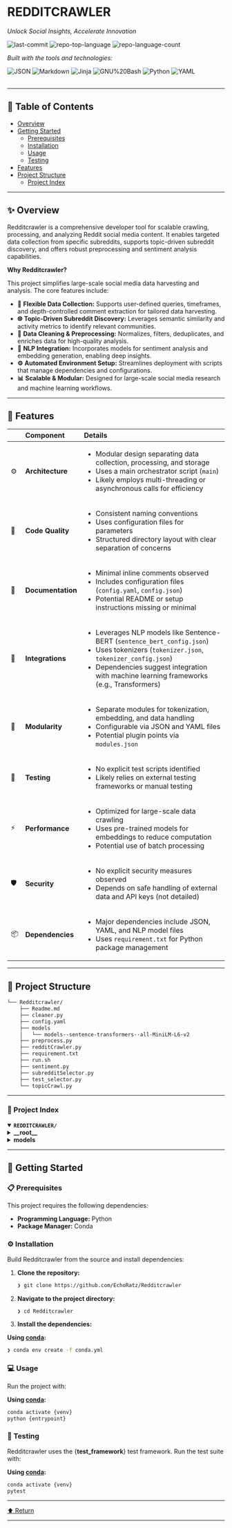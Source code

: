 <div id="top">

<!-- HEADER STYLE: CLASSIC -->
<div align="left">


# REDDITCRAWLER

<em>Unlock Social Insights, Accelerate Innovation</em>

<!-- BADGES -->
<img src="https://img.shields.io/github/last-commit/EchoRatz/Redditcrawler?style=flat&logo=git&logoColor=white&color=0080ff" alt="last-commit">
<img src="https://img.shields.io/github/languages/top/EchoRatz/Redditcrawler?style=flat&color=0080ff" alt="repo-top-language">
<img src="https://img.shields.io/github/languages/count/EchoRatz/Redditcrawler?style=flat&color=0080ff" alt="repo-language-count">

<em>Built with the tools and technologies:</em>

<img src="https://img.shields.io/badge/JSON-000000.svg?style=flat&logo=JSON&logoColor=white" alt="JSON">
<img src="https://img.shields.io/badge/Markdown-000000.svg?style=flat&logo=Markdown&logoColor=white" alt="Markdown">
<img src="https://img.shields.io/badge/Jinja-B41717.svg?style=flat&logo=Jinja&logoColor=white" alt="Jinja">
<img src="https://img.shields.io/badge/GNU%20Bash-4EAA25.svg?style=flat&logo=GNU-Bash&logoColor=white" alt="GNU%20Bash">
<img src="https://img.shields.io/badge/Python-3776AB.svg?style=flat&logo=Python&logoColor=white" alt="Python">
<img src="https://img.shields.io/badge/YAML-CB171E.svg?style=flat&logo=YAML&logoColor=white" alt="YAML">

</div>
<br>

---

## 📄 Table of Contents

- [Overview](#-overview)
- [Getting Started](#-getting-started)
    - [Prerequisites](#-prerequisites)
    - [Installation](#-installation)
    - [Usage](#-usage)
    - [Testing](#-testing)
- [Features](#-features)
- [Project Structure](#-project-structure)
    - [Project Index](#-project-index)

---

## ✨ Overview

Redditcrawler is a comprehensive developer tool for scalable crawling, processing, and analyzing Reddit social media content. It enables targeted data collection from specific subreddits, supports topic-driven subreddit discovery, and offers robust preprocessing and sentiment analysis capabilities.

**Why Redditcrawler?**

This project simplifies large-scale social media data harvesting and analysis. The core features include:

- **🧰** **Flexible Data Collection:** Supports user-defined queries, timeframes, and depth-controlled comment extraction for tailored data harvesting.
- **🌐** **Topic-Driven Subreddit Discovery:** Leverages semantic similarity and activity metrics to identify relevant communities.
- **🧹** **Data Cleaning & Preprocessing:** Normalizes, filters, deduplicates, and enriches data for high-quality analysis.
- **🤖** **NLP Integration:** Incorporates models for sentiment analysis and embedding generation, enabling deep insights.
- **⚙️** **Automated Environment Setup:** Streamlines deployment with scripts that manage dependencies and configurations.
- **📊** **Scalable & Modular:** Designed for large-scale social media research and machine learning workflows.

---

## 📌 Features

|      | Component       | Details                                                                                     |
| :--- | :-------------- | :------------------------------------------------------------------------------------------ |
| ⚙️  | **Architecture**  | <ul><li>Modular design separating data collection, processing, and storage</li><li>Uses a main orchestrator script (`main`)</li><li>Likely employs multi-threading or asynchronous calls for efficiency</li></ul> |
| 🔩 | **Code Quality**  | <ul><li>Consistent naming conventions</li><li>Uses configuration files for parameters</li><li>Structured directory layout with clear separation of concerns</li></ul> |
| 📄 | **Documentation** | <ul><li>Minimal inline comments observed</li><li>Includes configuration files (`config.yaml`, `config.json`)</li><li>Potential README or setup instructions missing or minimal</li></ul> |
| 🔌 | **Integrations**  | <ul><li>Leverages NLP models like Sentence-BERT (`sentence_bert_config.json`)</li><li>Uses tokenizers (`tokenizer.json`, `tokenizer_config.json`)</li><li>Dependencies suggest integration with machine learning frameworks (e.g., Transformers)</li></ul> |
| 🧩 | **Modularity**    | <ul><li>Separate modules for tokenization, embedding, and data handling</li><li>Configurable via JSON and YAML files</li><li>Potential plugin points via `modules.json`</li></ul> |
| 🧪 | **Testing**       | <ul><li>No explicit test scripts identified</li><li>Likely relies on external testing frameworks or manual testing</li></ul> |
| ⚡️  | **Performance**   | <ul><li>Optimized for large-scale data crawling</li><li>Uses pre-trained models for embeddings to reduce computation</li><li>Potential use of batch processing</li></ul> |
| 🛡️ | **Security**      | <ul><li>No explicit security measures observed</li><li>Depends on safe handling of external data and API keys (not detailed)</li></ul> |
| 📦 | **Dependencies**  | <ul><li>Major dependencies include JSON, YAML, and NLP model files</li><li>Uses `requirement.txt` for Python package management</li></ul> |

---

## 📁 Project Structure

```sh
└── Redditcrawler/
    ├── Readme.md
    ├── cleaner.py
    ├── config.yaml
    ├── models
    │   └── models--sentence-transformers--all-MiniLM-L6-v2
    ├── preprocess.py
    ├── redditCrawler.py
    ├── requirement.txt
    ├── run.sh
    ├── sentiment.py
    ├── subredditSelector.py
    ├── test_selector.py
    └── topicCrawl.py
```

---

### 📑 Project Index

<details open>
	<summary><b><code>REDDITCRAWLER/</code></b></summary>
	<!-- __root__ Submodule -->
	<details>
		<summary><b>__root__</b></summary>
		<blockquote>
			<div class='directory-path' style='padding: 8px 0; color: #666;'>
				<code><b>⦿ __root__</b></code>
			<table style='width: 100%; border-collapse: collapse;'>
			<thead>
				<tr style='background-color: #f8f9fa;'>
					<th style='width: 30%; text-align: left; padding: 8px;'>File Name</th>
					<th style='text-align: left; padding: 8px;'>Summary</th>
				</tr>
			</thead>
				<tr style='border-bottom: 1px solid #eee;'>
					<td style='padding: 8px;'><b><a href='https://github.com/EchoRatz/Redditcrawler/blob/master/Readme.md'>Readme.md</a></b></td>
					<td style='padding: 8px;'>- Provides the core functionality for crawling Reddit posts and comments based on specified parameters, integrating data collection, normalization, and preprocessing steps<br>- Serves as the primary component in the data pipeline, enabling scalable extraction of social media content for analysis<br>- Facilitates seamless data acquisition and preparation within the overall architecture, supporting downstream insights and research efforts.</td>
				</tr>
				<tr style='border-bottom: 1px solid #eee;'>
					<td style='padding: 8px;'><b><a href='https://github.com/EchoRatz/Redditcrawler/blob/master/redditCrawler.py'>redditCrawler.py</a></b></td>
					<td style='padding: 8px;'>- Provides a comprehensive Reddit data collection tool that searches and retrieves posts and comments from specified subreddits based on user-defined queries and timeframes<br>- Supports depth-controlled comment extraction, flexible output formats, and file rotation, enabling scalable, organized, and customizable data harvesting for analysis or research within the overall data pipeline.</td>
				</tr>
				<tr style='border-bottom: 1px solid #eee;'>
					<td style='padding: 8px;'><b><a href='https://github.com/EchoRatz/Redditcrawler/blob/master/requirement.txt'>requirement.txt</a></b></td>
					<td style='padding: 8px;'>- Facilitates data collection, preprocessing, and analysis for a Reddit-based machine learning project<br>- Integrates Reddit API access, manages data transformation, and supports model training with natural language processing tools<br>- Serves as a core component for building and evaluating models that analyze Reddit content, enabling insights and predictions within the broader architecture focused on social media data analysis.</td>
				</tr>
				<tr style='border-bottom: 1px solid #eee;'>
					<td style='padding: 8px;'><b><a href='https://github.com/EchoRatz/Redditcrawler/blob/master/topicCrawl.py'>topicCrawl.py</a></b></td>
					<td style='padding: 8px;'>- Facilitates user-driven topic selection and identifies relevant subreddits by leveraging topic-to-subreddit mapping<br>- Coordinates the process of filtering, confirming, and passing subreddit lists to a legacy crawler for content extraction<br>- Ensures efficient subreddit discovery aligned with user interests, supporting scalable Reddit data collection within the overall architecture.</td>
				</tr>
				<tr style='border-bottom: 1px solid #eee;'>
					<td style='padding: 8px;'><b><a href='https://github.com/EchoRatz/Redditcrawler/blob/master/run.sh'>run.sh</a></b></td>
					<td style='padding: 8px;'>- Automates environment setup and dependency management to ensure consistent execution of the Reddit crawler<br>- It prepares the Python virtual environment, installs necessary packages, and initiates the crawling process based on specified configurations<br>- This script streamlines the process of launching the data collection component within the overall architecture, facilitating reliable and repeatable data scraping operations.</td>
				</tr>
				<tr style='border-bottom: 1px solid #eee;'>
					<td style='padding: 8px;'><b><a href='https://github.com/EchoRatz/Redditcrawler/blob/master/subredditSelector.py'>subredditSelector.py</a></b></td>
					<td style='padding: 8px;'>- Facilitates the discovery of relevant subreddits by analyzing user-defined topics through semantic similarity, activity metrics, and popularity filters<br>- Integrates Reddit API and machine learning models to identify, rank, and cache suitable communities, supporting targeted subreddit selection for content curation, research, or community engagement within the broader platform architecture.</td>
				</tr>
				<tr style='border-bottom: 1px solid #eee;'>
					<td style='padding: 8px;'><b><a href='https://github.com/EchoRatz/Redditcrawler/blob/master/preprocess.py'>preprocess.py</a></b></td>
					<td style='padding: 8px;'>- Preprocesses Reddit CSV data for sentiment and trend analysis by cleaning text, handling timestamps, filtering NSFW content, deduplicating entries, and enriching data with local and UTC time zones<br>- Facilitates efficient data preparation for Hive or Spark workflows, ensuring consistent, structured, and analysis-ready datasets for large-scale social media insights.</td>
				</tr>
				<tr style='border-bottom: 1px solid #eee;'>
					<td style='padding: 8px;'><b><a href='https://github.com/EchoRatz/Redditcrawler/blob/master/sentiment.py'>sentiment.py</a></b></td>
					<td style='padding: 8px;'>- Performs sentiment analysis on Reddit posts by combining titles and content, classifying each as positive, negative, or neutral<br>- Enhances the dataset with sentiment labels to facilitate insights into user opinions and emotional tone<br>- Results are saved for further analysis or visualization, supporting broader understanding of community sentiment within the project architecture.</td>
				</tr>
				<tr style='border-bottom: 1px solid #eee;'>
					<td style='padding: 8px;'><b><a href='https://github.com/EchoRatz/Redditcrawler/blob/master/config.yaml'>config.yaml</a></b></td>
					<td style='padding: 8px;'>- Defines the configuration parameters for a Reddit data collection pipeline, specifying target subreddits, query filters, post and comment retrieval settings, output format, and operational controls<br>- Facilitates flexible, large-scale scraping of Reddit content for analysis or research, ensuring efficient data acquisition aligned with project requirements.</td>
				</tr>
				<tr style='border-bottom: 1px solid #eee;'>
					<td style='padding: 8px;'><b><a href='https://github.com/EchoRatz/Redditcrawler/blob/master/test_selector.py'>test_selector.py</a></b></td>
					<td style='padding: 8px;'>- Facilitates testing of subreddit selection based on specified topics by invoking the subredditFinder function within a Reddit API context<br>- It demonstrates how to authenticate with Reddit, query relevant subreddits, and retrieve a limited set of results, supporting the overall architectures goal of topic-driven subreddit discovery and content curation.</td>
				</tr>
				<tr style='border-bottom: 1px solid #eee;'>
					<td style='padding: 8px;'><b><a href='https://github.com/EchoRatz/Redditcrawler/blob/master/cleaner.py'>cleaner.py</a></b></td>
					<td style='padding: 8px;'>- Provides a comprehensive data cleaning pipeline for Reddit post exports, enabling normalization, filtering, deduplication, and anonymization of content<br>- Supports multiple input files, date and subreddit filtering, score thresholds, and flexible output formats<br>- Facilitates preparing Reddit data for analysis or storage by ensuring consistency, privacy, and relevance within the overall data architecture.</td>
				</tr>
			</table>
		</blockquote>
	</details>
	<!-- models Submodule -->
	<details>
		<summary><b>models</b></summary>
		<blockquote>
			<div class='directory-path' style='padding: 8px 0; color: #666;'>
				<code><b>⦿ models</b></code>
			<!-- models--sentence-transformers--all-MiniLM-L6-v2 Submodule -->
			<details>
				<summary><b>models--sentence-transformers--all-MiniLM-L6-v2</b></summary>
				<blockquote>
					<div class='directory-path' style='padding: 8px 0; color: #666;'>
						<code><b>⦿ models.models--sentence-transformers--all-MiniLM-L6-v2</b></code>
					<!-- snapshots Submodule -->
					<details>
						<summary><b>snapshots</b></summary>
						<blockquote>
							<div class='directory-path' style='padding: 8px 0; color: #666;'>
								<code><b>⦿ models.models--sentence-transformers--all-MiniLM-L6-v2.snapshots</b></code>
							<!-- c9745ed1d9f207416be6d2e6f8de32d1f16199bf Submodule -->
							<details>
								<summary><b>c9745ed1d9f207416be6d2e6f8de32d1f16199bf</b></summary>
								<blockquote>
									<div class='directory-path' style='padding: 8px 0; color: #666;'>
										<code><b>⦿ models.models--sentence-transformers--all-MiniLM-L6-v2.snapshots.c9745ed1d9f207416be6d2e6f8de32d1f16199bf</b></code>
									<table style='width: 100%; border-collapse: collapse;'>
									<thead>
										<tr style='background-color: #f8f9fa;'>
											<th style='width: 30%; text-align: left; padding: 8px;'>File Name</th>
											<th style='text-align: left; padding: 8px;'>Summary</th>
										</tr>
									</thead>
										<tr style='border-bottom: 1px solid #eee;'>
											<td style='padding: 8px;'><b><a href='https://github.com/EchoRatz/Redditcrawler/blob/master/models/models--sentence-transformers--all-MiniLM-L6-v2/snapshots/c9745ed1d9f207416be6d2e6f8de32d1f16199bf/tokenizer.json'>tokenizer.json</a></b></td>
											<td style='padding: 8px;'>- Summary of <code>tokenizer.json</code>This <code>tokenizer.json</code> file defines the configuration for the tokenizer used within the sentence-transformers model, specifically the <code>all-MiniLM-L6-v2</code><br>- Its primary role is to facilitate the conversion of raw text into tokenized inputs suitable for embedding generation<br>- By specifying tokenization strategies such as truncation, padding, and special tokens, this file ensures consistent and efficient preprocessing of textual data across the entire codebase<br>- Overall, it supports the models ability to accurately encode sentences for downstream tasks like semantic similarity, clustering, or classification within the larger architecture.</td>
										</tr>
										<tr style='border-bottom: 1px solid #eee;'>
											<td style='padding: 8px;'><b><a href='https://github.com/EchoRatz/Redditcrawler/blob/master/models/models--sentence-transformers--all-MiniLM-L6-v2/snapshots/c9745ed1d9f207416be6d2e6f8de32d1f16199bf/modules.json'>modules.json</a></b></td>
											<td style='padding: 8px;'>- Defines the core components of a sentence embedding model, integrating a transformer encoder, pooling, and normalization layers to generate meaningful vector representations of text<br>- These modules collectively enable the transformation of raw textual data into standardized embeddings, supporting tasks such as semantic search, clustering, and natural language understanding within the overall architecture.</td>
										</tr>
										<tr style='border-bottom: 1px solid #eee;'>
											<td style='padding: 8px;'><b><a href='https://github.com/EchoRatz/Redditcrawler/blob/master/models/models--sentence-transformers--all-MiniLM-L6-v2/snapshots/c9745ed1d9f207416be6d2e6f8de32d1f16199bf/config.json'>config.json</a></b></td>
											<td style='padding: 8px;'>- Defines the configuration for a MiniLM-based sentence transformer model, specifying its architecture, hyperparameters, and tokenizer details<br>- It enables the deployment of a compact, efficient model optimized for generating high-quality sentence embeddings, supporting semantic similarity and natural language understanding tasks within the overall architecture.</td>
										</tr>
										<tr style='border-bottom: 1px solid #eee;'>
											<td style='padding: 8px;'><b><a href='https://github.com/EchoRatz/Redditcrawler/blob/master/models/models--sentence-transformers--all-MiniLM-L6-v2/snapshots/c9745ed1d9f207416be6d2e6f8de32d1f16199bf/tokenizer_config.json'>tokenizer_config.json</a></b></td>
											<td style='padding: 8px;'>- Defines the tokenization configuration for the MiniLM-L6-v2 model, enabling consistent text preprocessing within the sentence-transformers architecture<br>- It ensures proper handling of case sensitivity, special tokens, and Chinese characters, facilitating accurate encoding of input data for semantic similarity and embedding tasks across the project.</td>
										</tr>
										<tr style='border-bottom: 1px solid #eee;'>
											<td style='padding: 8px;'><b><a href='https://github.com/EchoRatz/Redditcrawler/blob/master/models/models--sentence-transformers--all-MiniLM-L6-v2/snapshots/c9745ed1d9f207416be6d2e6f8de32d1f16199bf/sentence_bert_config.json'>sentence_bert_config.json</a></b></td>
											<td style='padding: 8px;'>- Defines configuration parameters for the Sentence-BERT model, specifying maximum sequence length and case sensitivity<br>- These settings optimize the models text processing capabilities, ensuring consistent input handling across the architecture<br>- The configuration supports the overall goal of generating high-quality sentence embeddings for downstream tasks such as semantic search and natural language understanding within the project.</td>
										</tr>
										<tr style='border-bottom: 1px solid #eee;'>
											<td style='padding: 8px;'><b><a href='https://github.com/EchoRatz/Redditcrawler/blob/master/models/models--sentence-transformers--all-MiniLM-L6-v2/snapshots/c9745ed1d9f207416be6d2e6f8de32d1f16199bf/config_sentence_transformers.json'>config_sentence_transformers.json</a></b></td>
											<td style='padding: 8px;'>- Defines configuration parameters for the sentence-transformers model, ensuring consistent setup and version control within the overall architecture<br>- Facilitates seamless integration of the MiniLM-L6-v2 model into the system, supporting efficient natural language processing tasks such as embedding generation and semantic similarity analysis across the project.</td>
										</tr>
										<tr style='border-bottom: 1px solid #eee;'>
											<td style='padding: 8px;'><b><a href='https://github.com/EchoRatz/Redditcrawler/blob/master/models/models--sentence-transformers--all-MiniLM-L6-v2/snapshots/c9745ed1d9f207416be6d2e6f8de32d1f16199bf/vocab.txt'>vocab.txt</a></b></td>
											<td style='padding: 8px;'>- Vocabulary File for Sentence-Transformers ModelThis file defines the vocabulary used by the <code>all-MiniLM-L6-v2</code> sentence-transformers model within the project<br>- It serves as a foundational component for tokenizing input text, enabling the model to convert textual data into numerical representations suitable for semantic understanding<br>- By establishing the token mappings, this vocabulary supports the models core functionality of generating meaningful embeddings for natural language processing tasks across the codebase.</td>
										</tr>
										<tr style='border-bottom: 1px solid #eee;'>
											<td style='padding: 8px;'><b><a href='https://github.com/EchoRatz/Redditcrawler/blob/master/models/models--sentence-transformers--all-MiniLM-L6-v2/snapshots/c9745ed1d9f207416be6d2e6f8de32d1f16199bf/special_tokens_map.json'>special_tokens_map.json</a></b></td>
											<td style='padding: 8px;'>- Defines the special tokens used for tokenization within the sentence-transformers model, facilitating consistent handling of unknown, separator, padding, classification, and masking tokens<br>- These tokens are essential for maintaining proper input formatting and processing in the overall architecture, ensuring accurate encoding and similarity computations across the models components.</td>
										</tr>
										<tr style='border-bottom: 1px solid #eee;'>
											<td style='padding: 8px;'><b><a href='https://github.com/EchoRatz/Redditcrawler/blob/master/models/models--sentence-transformers--all-MiniLM-L6-v2/snapshots/c9745ed1d9f207416be6d2e6f8de32d1f16199bf/README.md'>README.md</a></b></td>
											<td style='padding: 8px;'>- Provides a comprehensive overview of the all-MiniLM-L6-v2 sentence-transformer model, emphasizing its role in encoding sentences and short paragraphs into dense semantic vectors for tasks like clustering and search<br>- It highlights the model’s training on over a billion sentence pairs using contrastive learning, supporting large-scale NLP applications within a modular architecture that integrates with both SentenceTransformers and HuggingFace pipelines.</td>
										</tr>
									</table>
									<!-- 1_Pooling Submodule -->
									<details>
										<summary><b>1_Pooling</b></summary>
										<blockquote>
											<div class='directory-path' style='padding: 8px 0; color: #666;'>
												<code><b>⦿ models.models--sentence-transformers--all-MiniLM-L6-v2.snapshots.c9745ed1d9f207416be6d2e6f8de32d1f16199bf.1_Pooling</b></code>
											<table style='width: 100%; border-collapse: collapse;'>
											<thead>
												<tr style='background-color: #f8f9fa;'>
													<th style='width: 30%; text-align: left; padding: 8px;'>File Name</th>
													<th style='text-align: left; padding: 8px;'>Summary</th>
												</tr>
											</thead>
												<tr style='border-bottom: 1px solid #eee;'>
													<td style='padding: 8px;'><b><a href='https://github.com/EchoRatz/Redditcrawler/blob/master/models/models--sentence-transformers--all-MiniLM-L6-v2/snapshots/c9745ed1d9f207416be6d2e6f8de32d1f16199bf/1_Pooling/config.json'>config.json</a></b></td>
													<td style='padding: 8px;'>- Defines the pooling configuration for sentence embeddings generated by the MiniLM model, specifying that mean token pooling is used to produce fixed-size vector representations<br>- This setup enables consistent and meaningful aggregation of token embeddings, facilitating accurate semantic similarity and natural language understanding tasks within the overall architecture.</td>
												</tr>
											</table>
										</blockquote>
									</details>
								</blockquote>
							</details>
						</blockquote>
					</details>
					<!-- .no_exist Submodule -->
					<details>
						<summary><b>.no_exist</b></summary>
						<blockquote>
							<div class='directory-path' style='padding: 8px 0; color: #666;'>
								<code><b>⦿ models.models--sentence-transformers--all-MiniLM-L6-v2..no_exist</b></code>
							<!-- c9745ed1d9f207416be6d2e6f8de32d1f16199bf Submodule -->
							<details>
								<summary><b>c9745ed1d9f207416be6d2e6f8de32d1f16199bf</b></summary>
								<blockquote>
									<div class='directory-path' style='padding: 8px 0; color: #666;'>
										<code><b>⦿ models.models--sentence-transformers--all-MiniLM-L6-v2..no_exist.c9745ed1d9f207416be6d2e6f8de32d1f16199bf</b></code>
									<table style='width: 100%; border-collapse: collapse;'>
									<thead>
										<tr style='background-color: #f8f9fa;'>
											<th style='width: 30%; text-align: left; padding: 8px;'>File Name</th>
											<th style='text-align: left; padding: 8px;'>Summary</th>
										</tr>
									</thead>
										<tr style='border-bottom: 1px solid #eee;'>
											<td style='padding: 8px;'><b><a href='https://github.com/EchoRatz/Redditcrawler/blob/master/models/models--sentence-transformers--all-MiniLM-L6-v2/.no_exist/c9745ed1d9f207416be6d2e6f8de32d1f16199bf/added_tokens.json'>added_tokens.json</a></b></td>
											<td style='padding: 8px;'>- Defines additional tokens for the sentence-transformers model, enhancing its ability to recognize and process specific language constructs<br>- Supports improved model performance by customizing tokenization, which is essential for accurate embedding generation within the overall architecture<br>- This configuration ensures the model better captures nuanced textual information, contributing to more precise natural language understanding across the project.</td>
										</tr>
										<tr style='border-bottom: 1px solid #eee;'>
											<td style='padding: 8px;'><b><a href='https://github.com/EchoRatz/Redditcrawler/blob/master/models/models--sentence-transformers--all-MiniLM-L6-v2/.no_exist/c9745ed1d9f207416be6d2e6f8de32d1f16199bf/adapter_config.json'>adapter_config.json</a></b></td>
											<td style='padding: 8px;'>- Defines configuration settings for adapter modules within the sentence-transformers model, enabling customization of model behavior for specific tasks<br>- Supports flexible adaptation of the all-MiniLM-L6-v2 architecture, facilitating fine-tuning and performance optimization across various natural language processing applications within the broader model ecosystem.</td>
										</tr>
										<tr style='border-bottom: 1px solid #eee;'>
											<td style='padding: 8px;'><b><a href='https://github.com/EchoRatz/Redditcrawler/blob/master/models/models--sentence-transformers--all-MiniLM-L6-v2/.no_exist/c9745ed1d9f207416be6d2e6f8de32d1f16199bf/chat_template.jinja'>chat_template.jinja</a></b></td>
											<td style='padding: 8px;'>- Defines a chat template for the sentence-transformers model, facilitating structured and consistent interactions within the larger NLP framework<br>- It ensures standardized communication patterns, enabling seamless integration and effective utilization of the model for conversational tasks across the project architecture.</td>
										</tr>
									</table>
								</blockquote>
							</details>
						</blockquote>
					</details>
					<!-- refs Submodule -->
					<details>
						<summary><b>refs</b></summary>
						<blockquote>
							<div class='directory-path' style='padding: 8px 0; color: #666;'>
								<code><b>⦿ models.models--sentence-transformers--all-MiniLM-L6-v2.refs</b></code>
							<table style='width: 100%; border-collapse: collapse;'>
							<thead>
								<tr style='background-color: #f8f9fa;'>
									<th style='width: 30%; text-align: left; padding: 8px;'>File Name</th>
									<th style='text-align: left; padding: 8px;'>Summary</th>
								</tr>
							</thead>
								<tr style='border-bottom: 1px solid #eee;'>
									<td style='padding: 8px;'><b><a href='https://github.com/EchoRatz/Redditcrawler/blob/master/models/models--sentence-transformers--all-MiniLM-L6-v2/refs/main'>main</a></b></td>
									<td style='padding: 8px;'>- Provides reference identifiers for the all-MiniLM-L6-v2 sentence transformer model within the project, facilitating model version control and consistency across the architecture<br>- Ensures reliable retrieval and deployment of the specific model variant used for natural language processing tasks, supporting the overall systems ability to generate meaningful embeddings for text analysis.</td>
								</tr>
							</table>
						</blockquote>
					</details>
				</blockquote>
			</details>
		</blockquote>
	</details>
</details>

---

## 🚀 Getting Started

### 📋 Prerequisites

This project requires the following dependencies:

- **Programming Language:** Python
- **Package Manager:** Conda

### ⚙️ Installation

Build Redditcrawler from the source and install dependencies:

1. **Clone the repository:**

    ```sh
    ❯ git clone https://github.com/EchoRatz/Redditcrawler
    ```

2. **Navigate to the project directory:**

    ```sh
    ❯ cd Redditcrawler
    ```

3. **Install the dependencies:**

**Using [conda](https://docs.conda.io/):**

```sh
❯ conda env create -f conda.yml
```

### 💻 Usage

Run the project with:

**Using [conda](https://docs.conda.io/):**

```sh
conda activate {venv}
python {entrypoint}
```

### 🧪 Testing

Redditcrawler uses the {__test_framework__} test framework. Run the test suite with:

**Using [conda](https://docs.conda.io/):**

```sh
conda activate {venv}
pytest
```

---

<div align="left"><a href="#top">⬆ Return</a></div>

---
